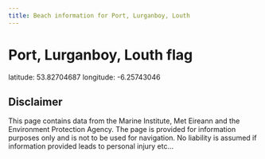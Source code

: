 ```yaml
---
title: Beach information for Port, Lurganboy, Louth
---
```

# Port, Lurganboy, Louth <span class="material-icons blue-flag">flag</span>

<div class="location-info">latitude: 53.82704687 longitude: -6.25743046</div>
<div class="met-eireann-warnings"></div>
<div></div>

## Disclaimer

This page contains data from the Marine Institute, 
Met Eireann and the Environment Protection Agency. The page is provided for
information purposes only and is not to be used for navigation. No liability 
is assumed if information provided leads to personal injury etc...